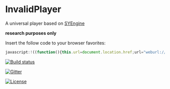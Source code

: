 # InvalidPlayer

A universal player based on [SYEngine](https://github.com/amamiya/SYEngine)

**research purposes only**

Insert the follow code to your browser favorites:

``` Javascript
javascript:!((function(){this.url=document.location.href;url="weburl://?url="+encodeURI(url);document.location.href=url;})());
```


[![Build status](https://ci.appveyor.com/api/projects/status/ppvgodpusq12g59t?svg=true)](https://ci.appveyor.com/project/saki-saki/invalidplayer)

[![Gitter](https://badges.gitter.im/saki-saki/InvalidPlayer.svg)](https://gitter.im/saki-saki/InvalidPlayer?utm_source=badge&utm_medium=badge&utm_campaign=pr-badge)

[![License](https://img.shields.io/badge/License-LGPLv3-blue.svg?style=flat)](http://www.gnu.org/licenses/lgpl-3.0.txt)
